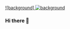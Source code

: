 [![background] <img src="[https://imgur.com/SBUdvLJ](https://i.imgur.com/SBUdvLJ.jpeg)" alt="background">](https://i.imgur.com/SBUdvLJ.jpeg)
### Hi there 👋


<!--
**NandoLofi/NandoLofi** is a ✨ _special_ ✨ repository because its `README.md` (this file) appears on your GitHub profile.

Here are some ideas to get you started:

- 🔭 I’m currently working on ...
- 🌱 I’m currently learning ...
- 👯 I’m looking to collaborate on ...
- 🤔 I’m looking for help with ...
- 💬 Ask me about ...
- 📫 How to reach me: ...
- 😄 Pronouns: ...
- ⚡ Fun fact: ...
-->
